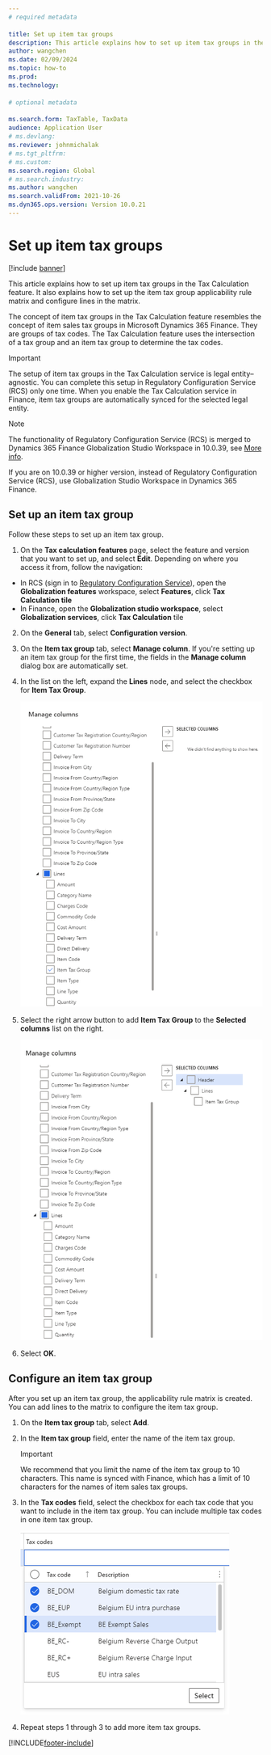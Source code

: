 ```yaml
---
# required metadata 

title: Set up item tax groups
description: This article explains how to set up item tax groups in the Tax Calculation service. 
author: wangchen
ms.date: 02/09/2024
ms.topic: how-to 
ms.prod:  
ms.technology:  

# optional metadata 

ms.search.form: TaxTable, TaxData   
audience: Application User 
# ms.devlang:  
ms.reviewer: johnmichalak
# ms.tgt_pltfrm:  
# ms.custom:  
ms.search.region: Global
# ms.search.industry: 
ms.author: wangchen
ms.search.validFrom: 2021-10-26 
ms.dyn365.ops.version: Version 10.0.21 
---
```


# Set up item tax groups

[!include [banner](../../includes/banner.md)]

This article explains how to set up item tax groups in the Tax Calculation feature. It also explains how to set up the item tax group applicability rule matrix and configure lines in the matrix.

The concept of item tax groups in the Tax Calculation feature resembles the concept of item sales tax groups in Microsoft Dynamics 365 Finance. They are groups of tax codes. The Tax Calculation feature uses the intersection of a tax group and an item tax group to determine the tax codes.

> [!IMPORTANT]
> The setup of item tax groups in the Tax Calculation service is legal entity–agnostic. You can complete this setup in Regulatory Configuration Service (RCS) only one time. When you enable the Tax Calculation service in Finance, item tax groups are automatically synced for the selected legal entity.

> [!NOTE]
> The functionality of Regulatory Configuration Service (RCS) is merged to Dynamics 365 Finance Globalization Studio Workspace in 10.0.39, see [More info](./workspace/merge-rcs-to-gsw.md).
>
> If you are on 10.0.39 or higher version, instead of Regulatory Configuration Service (RCS), use Globalization Studio Workspace in Dynamics 365 Finance. 

## Set up an item tax group 

Follow these steps to set up an item tax group.

1. On the **Tax calculation features** page, select the feature and version that you want to set up, and select **Edit**. Depending on where you access it from, follow the navigation:

 - In RCS (sign in to [Regulatory Configuration Service](https://marketing.configure.global.dynamics.com/)), open the **Globalization features** workspace, select **Features**, click **Tax Calculation tile**
 - In Finance, open the **Globalization studio workspace**, select **Globalization services**, click **Tax Calculation** tile
   
2. On the **General** tab, select **Configuration version**.
3. On the **Item tax group** tab, select **Manage column**. If you're setting up an item tax group for the first time, the fields in the **Manage column** dialog box are automatically set.
4. In the list on the left, expand the **Lines** node, and select the checkbox for **Item Tax Group**.

    ![Item Tax Group selected under the Lines node in the Manage columns dialog box.](../media/select-item-tax-group.png)

5. Select the right arrow button to add **Item Tax Group** to the **Selected columns** list on the right.

    ![Item Tax Group added to the Selected columns list.](../media/add-item-tax-group.png)

6. Select **OK**.

## Configure an item tax group

After you set up an item tax group, the applicability rule matrix is created. You can add lines to the matrix to configure the item tax group.

1. On the **Item tax group** tab, select **Add**.
2. In the **Item tax group** field, enter the name of the item tax group.

    > [!IMPORTANT]
    > We recommend that you limit the name of the item tax group to 10 characters. This name is synced with Finance, which has a limit of 10 characters for the names of item sales tax groups.

3. In the **Tax codes** field, select the checkbox for each tax code that you want to include in the item tax group. You can include multiple tax codes in one item tax group.

    ![Multiple tax codes selected in the Tax codes field.](../media/multiple-tax-codes-selection.png)

4. Repeat steps 1 through 3 to add more item tax groups.

[!INCLUDE[footer-include](../../../includes/footer-banner.md)]
